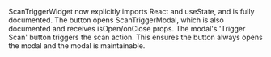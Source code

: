 ScanTriggerWidget now explicitly imports React and useState, and is fully documented. The button opens ScanTriggerModal, which is also documented and receives isOpen/onClose props. The modal's 'Trigger Scan' button triggers the scan action. This ensures the button always opens the modal and the modal is maintainable.
